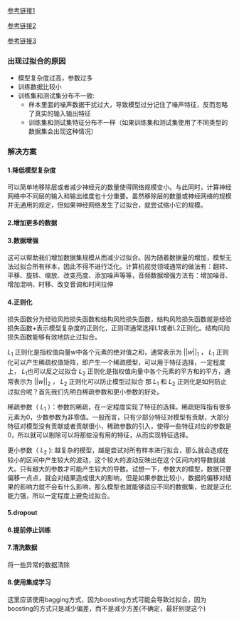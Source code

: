 <a href='https://www.cnblogs.com/LXP-Never/p/13755354.html' target='_blank'>参考链接1</a>

<a href='https://zhuanlan.zhihu.com/p/56475281' target='_blank'>参考链接2</a>

<a href='' target='_blank'>参考链接3</a>

### 出现过拟合的原因

- 模型复杂度过高，参数过多
- 训练数据比较小
- 训练集和测试集分布不一致:
  - 样本里面的噪声数据干扰过大，导致模型过分记住了噪声特征，反而忽略了真实的输入输出特征
  - 训练集和测试集特征分布不一样（如果训练集和测试集使用了不同类型的数据集会出现这种情况）


### 解决方案

#### 1.降低模型复杂度

可以简单地移除层或者减少神经元的数量使得网络规模变小。与此同时，计算神经网络中不同层的输入和输出维度也十分重要。虽然移除层的数量或神经网络的规模并无通用的规定，但如果神经网络发生了过拟合，就尝试缩小它的规模。

#### 2.增加更多的数据

#### 3.数据增强

这可以帮助我们增加数据集规模从而减少过拟合。因为随着数据量的增加，模型无法过拟合所有样本，因此不得不进行泛化。计算机视觉领域通常的做法有：翻转、平移、旋转、缩放、改变亮度、添加噪声等等，音频数据增强方法有：增加噪音、增加混响、时移、改变音调和时间拉伸

#### 4.正则化

损失函数分为经验风险损失函数和结构风险损失函数，结构风险损失函数就是经验损失函数+表示模型复杂度的正则化，正则项通常选择L1或者L2正则化。结构风险损失函数能够有效地防止过拟合。

$L_1$ 正则化是指权值向量$w$中各个元素的绝对值之和，通常表示为 $||w||_1$ ， $L_1$ 正则化可以产生稀疏权值矩阵，即产生一个稀疏模型，可以用于特征选择，一定程度上， $L_1$也可以反之过拟合
$L_2$ 正则化是指权值向量中各个元素的平方和的平方，通常表示为 $||w||_2$ ， $L_2$ 正则化可以防止模型过拟合
那 $L_1$ 和 $L_2$ 正则化是如何防止过拟合呢？首先我们先明白稀疏参数和更小参数的好处。

稀疏参数（ $L_1$ ）：参数的稀疏，在一定程度实现了特征的选择。稀疏矩阵指有很多元素为0，少数参数为非零值。一般而言，只有少部分特征对模型有贡献，大部分特征对模型没有贡献或者贡献很小，稀疏参数的引入，使得一些特征对应的参数是0，所以就可以剔除可以将那些没有用的特征，从而实现特征选择。

更小参数（ $L_2$ ): 越复杂的模型，越是尝试对所有样本进行拟合，那么就会造成在较小的区间中产生较大的波动，这个较大的波动反映出在这个区间内的导数就越大。只有越大的参数才可能产生较大的导数。试想一下，参数大的模型，数据只要偏移一点点，就会对结果造成很大的影响，但是如果参数比较小，数据的偏移对结果的影响力就不会有什么影响，那么模型也就能够适应不同的数据集，也就是泛化能力强，所以一定程度上避免过拟合。

#### 5.dropout


#### 6.提前停止训练


#### 7.清洗数据

将一些异常的数据清除


#### 8.使用集成学习

这里应该使用bagging方式，因为boosting方式可能会导致过拟合，因为boosting的方式只是减少偏差，而不是减少方差(不确定，最好别提这个)